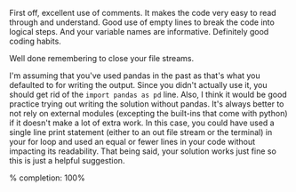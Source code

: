 First off, excellent use of comments. It makes the code very easy to read through and understand. Good use of empty lines to break the code into logical steps. And your variable names are informative. Definitely good coding habits.

Well done remembering to close your file streams.

I'm assuming that you've used pandas in the past as that's what you defaulted to for writing the output. Since you didn't actually use it, you  should get rid of the `import pandas as pd` line. Also, I think it would be good practice trying out writing the solution without pandas. It's always better to not rely on external modules (excepting the built-ins that come with python) if it doesn't make a lot of extra work. In this case, you could have used a single line print statement (either to an out file stream or the terminal) in your for loop and used an equal or fewer lines in your code without impacting its readability. That being said, your solution works just fine so this is just a helpful suggestion.

% completion: 100%
